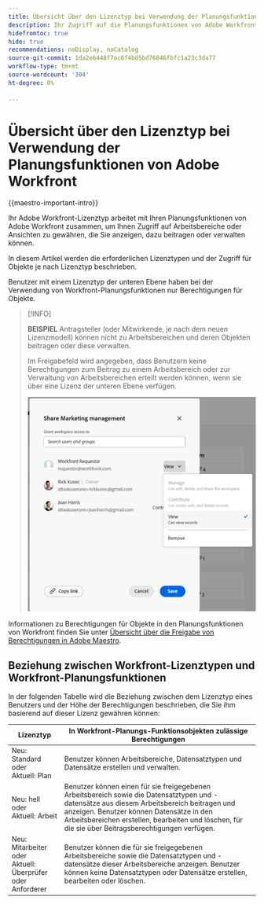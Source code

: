 ```yaml
---
title: Übersicht über den Lizenztyp bei Verwendung der Planungsfunktionen von Adobe Workfront
description: Ihr Zugriff auf die Planungsfunktionen von Adobe Workfront hängt von Ihrem Lizenztyp sowie von Ihren Berechtigungen für Objekte ab.
hidefromtoc: true
hide: true
recommendations: noDisplay, noCatalog
source-git-commit: 1da2e6448f7ac6f4bd5bd76846fbfc1a23c3da77
workflow-type: tm+mt
source-wordcount: '304'
ht-degree: 0%

---
```


<!--update the metadata with real things when making this public; also update the description with something like this: Not all users in the organization have the same access and permissions to use Adobe Maestro. This article describes the levels of access that users could have to Adobe Maestro. -->
<!--update the title and the metadata title if Maestro is NOT its own product - because the title is too generic for it being a Workfront capability-->

# Übersicht über den Lizenztyp bei Verwendung der Planungsfunktionen von Adobe Workfront

{{maestro-important-intro}}

Ihr Adobe Workfront-Lizenztyp arbeitet mit Ihren Planungsfunktionen von Adobe Workfront zusammen, um Ihnen Zugriff auf Arbeitsbereiche oder Ansichten zu gewähren, die Sie anzeigen, dazu beitragen oder verwalten können. <!--add more objects here when we can grant other object-specific permissions-->

In diesem Artikel werden die erforderlichen Lizenztypen und der Zugriff für Objekte je nach Lizenztyp beschrieben.

Benutzer mit einem Lizenztyp der unteren Ebene haben bei der Verwendung von Workfront-Planungsfunktionen nur Berechtigungen für Objekte.

>[!INFO]
>
>**BEISPIEL** Antragsteller (oder Mitwirkende, je nach dem neuen Lizenzmodell) können nicht zu Arbeitsbereichen und deren Objekten beitragen oder diese verwalten.
>
>Im Freigabefeld wird angegeben, dass Benutzern keine Berechtigungen zum Beitrag zu einem Arbeitsbereich oder zur Verwaltung von Arbeitsbereichen erteilt werden können, wenn sie über eine Lizenz der unteren Ebene verfügen.
>
>![](assets/permissions-grayed-out-for-requestor-user.png)


Informationen zu Berechtigungen für Objekte in den Planungsfunktionen von Workfront finden Sie unter [Übersicht über die Freigabe von Berechtigungen in Adobe Maestro](/help/quicksilver/maestro/access/sharing-permissions-overview.md).

## Beziehung zwischen Workfront-Lizenztypen und Workfront-Planungsfunktionen

In der folgenden Tabelle wird die Beziehung zwischen dem Lizenztyp eines Benutzers und der Höhe der Berechtigungen beschrieben, die Sie ihm basierend auf dieser Lizenz gewähren können:


| Lizenztyp | In Workfront-Planungs-Funktionsobjekten zulässige Berechtigungen |
|------------------------------------------------|-------------------------------------------------------------------------------------------------------------------------------------------------------------------------------|
| Neu: Standard <br> oder <br>Aktuell: Plan | Benutzer können Arbeitsbereiche, Datensatztypen und Datensätze erstellen und verwalten. |
| Neu: hell <br> oder <br>Aktuell: Arbeit | Benutzer können einen für sie freigegebenen Arbeitsbereich sowie die Datensatztypen und -datensätze aus diesem Arbeitsbereich beitragen und anzeigen.  Benutzer können Datensätze in den Arbeitsbereichen erstellen, bearbeiten und löschen, für die sie über Beitragsberechtigungen verfügen. |
| Neu: Mitarbeiter <br> oder <br>Aktuell: Überprüfer oder Anforderer | Benutzer können die für sie freigegebenen Arbeitsbereiche sowie die Datensatztypen und -datensätze dieser Arbeitsbereiche anzeigen. Benutzer können keine Datensatztypen oder Datensätze erstellen, bearbeiten oder löschen. |



